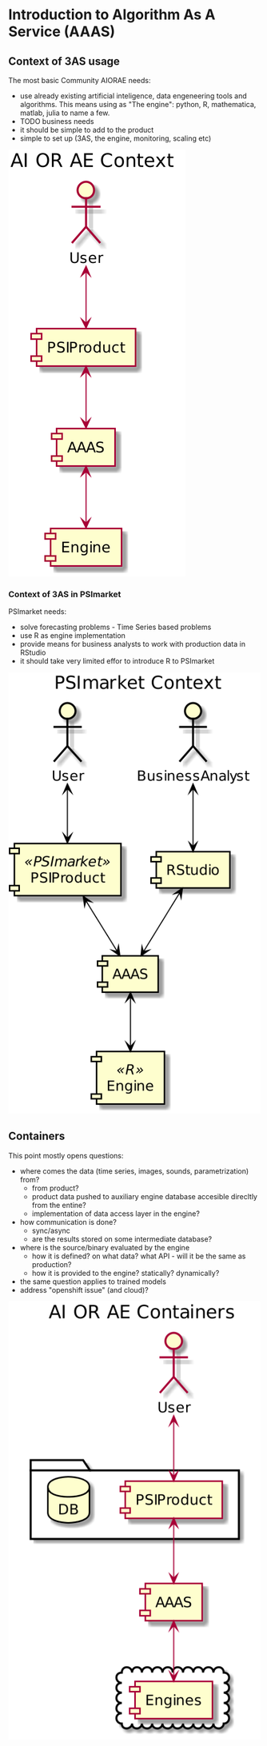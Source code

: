 # Introduction to Algorithm As A Service (AAAS)

## Context of 3AS usage

The most basic Community AIORAE needs:

* use already existing artificial inteligence, data engeneering tools and algorithms. This means using as "The engine": python, R, mathematica, matlab, julia to name a few.
* TODO business needs
* it should be simple to add to the product
* simple to set up (3AS, the engine, monitoring, scaling etc)

![](4c/AI%20OR%20AE%20Context.png)

### Context of 3AS in PSImarket

PSImarket needs:

* solve forecasting problems - Time Series based problems
* use R as engine implementation
* provide means for business analysts to work with production data in RStudio
* it should take very limited effor to introduce R to PSImarket

![](4c/PSImarket%20Context.png)


## Containers

This point mostly opens questions:

* where comes the data (time series, images, sounds, parametrization) from?
  * from product?
  * product data pushed to auxiliary engine database accesible direcltly from the entine?
  * implementation of data access layer in the engine?
* how communication is done?
  * sync/async
  * are the results stored on some intermediate database?
* where is the source/binary evaluated by the engine
  * how it is defined? on what data? what API - will it be the same as production?
  * how it is provided to the engine? statically? dynamically?
* the same question applies to trained models
* address "openshift issue" (and cloud)?

![](4c/AI%20OR%20AE%20Containers.png)